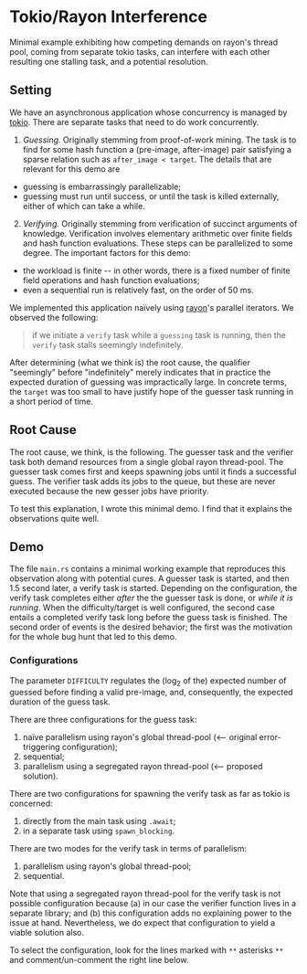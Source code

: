 # Tokio/Rayon Interference

Minimal example exhibiting how competing demands on rayon's thread pool, coming from separate tokio tasks, can interfere with each other resulting one stalling task, and a potential resolution.

## Setting

We have an asynchronous application whose concurrency is managed by [tokio](https://tokio.rs/). There are separate tasks that need to do work concurrently.

 1. *Guessing.* Originally stemming from proof-of-work mining. The task is to find for some hash function a (pre-image, after-image) pair satisfying a sparse relation such as `after_image < target`. The details that are relevant for this demo are
  - guessing is embarrassingly parallelizable;
  - guessing must run until success, or until the task is killed externally, either of which can take a while.

 2. *Verifying.* Originally stemming from verification of succinct arguments of knowledge. Verification involves elementary arithmetic over finite fields and hash function evaluations. These steps can be parallelized to some degree. The important factors for this demo:
  - the workload is finite -- in other words, there is a fixed number of finite field operations and hash function evaluations;
  - even a sequential run is relatively fast, on the order of 50 ms.

We implemented this application naïvely using [rayon](https://docs.rs/rayon/latest/rayon/)'s parallel iterators. We observed the following:

 > if we initiate a `verify` task while a `guessing` task is running, then the `verify` task stalls seemingly indefinitely.

After determining (what we think is) the root cause, the qualifier "seemingly" before "indefinitely" merely indicates that in practice the expected duration of guessing was impractically large. In concrete terms, the `target` was too small to have justify hope of the guesser task running in a short period of time.

## Root Cause

The root cause, we think, is the following. The guesser task and the verifier task both demand resources from a single global rayon thread-pool. The guesser task comes first and keeps spawning jobs until it finds a successful guess. The verifier task adds its jobs to the queue, but these are never executed because the new gesser jobs have priority.

To test this explanation, I wrote this minimal demo. I find that it explains the observations quite well.

## Demo

The file `main.rs` contains a minimal working example that reproduces this observation along with potential cures. A guesser task is started, and then 1.5 second later, a verify task is started. Depending on the configuration, the verify task completes either *after* the the guesser task is done, or *while it is running*. When the difficulty/target is well configured, the second case entails a completed verify task long before the guess task is finished. The second order of events is the desired behavior; the first was the motivation for the whole bug hunt that led to this demo.

### Configurations

The parameter `DIFFICULTY` regulates the ($\log_2$ of the) expected number of guessed before finding a valid pre-image, and, consequently, the expected duration of the guess task.

There are three configurations for the guess task:
 1. naïve parallelism using rayon's global thread-pool (<-- original error-triggering configuration);
 2. sequential;
 3. parallelism using a segregated rayon thread-pool (<-- proposed solution).

There are two configurations for spawning the verify task as far as tokio is concerned:
 1. directly from the main task using `.await`;
 2. in a separate task using `spawn_blocking`.

There are two modes for the verify task in terms of parallelism:
 1. parallelism using rayon's global thread-pool;
 2. sequential.

Note that using a segregated rayon thread-pool for the verify task is not possible configuration because (a) in our case the verifier function lives in a separate library; and (b) this configuration adds no explaining power to the issue at hand. Nevertheless, we do expect that configuration to yield a viable solution also.

To select the configuration, look for the lines marked with `**` asterisks `**` and comment/un-comment the right line below.



